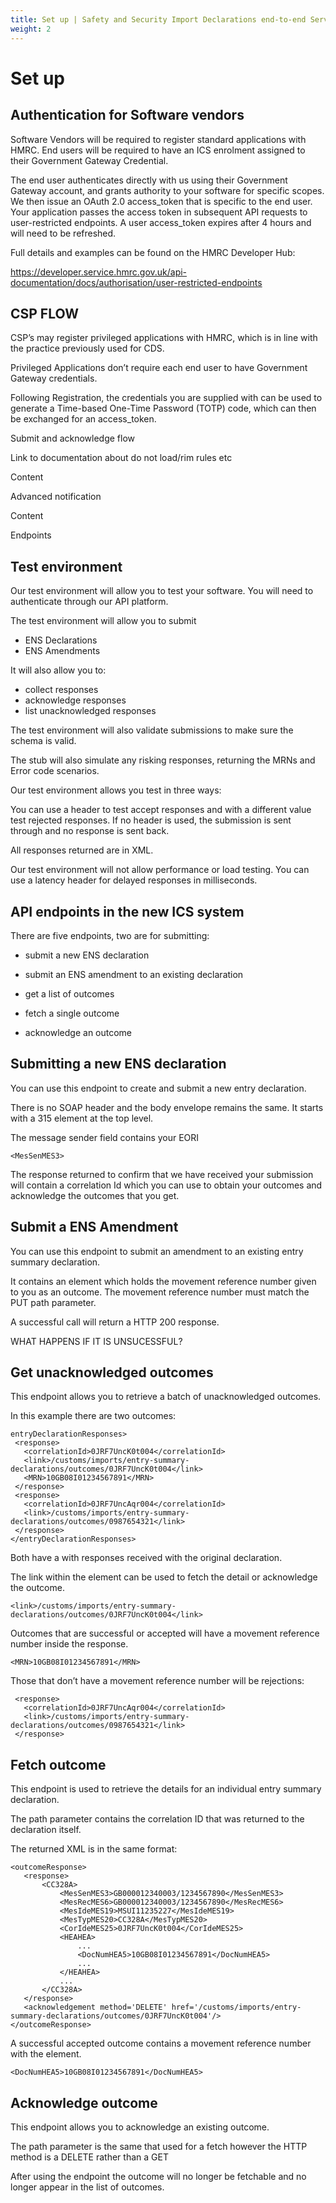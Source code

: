 ```yaml
---
title: Set up | Safety and Security Import Declarations end-to-end Service Guide
weight: 2
---
```


# Set up

## Authentication for Software vendors

Software Vendors will be required to register standard applications with HMRC.  End users will be required to have an ICS enrolment assigned to their Government Gateway Credential.

The end user authenticates directly with us using their Government Gateway account, and grants authority to your software for specific scopes.
We then issue an OAuth 2.0 access_token that is specific to the end user. Your application passes the access token in subsequent API requests to user-restricted endpoints.
A user access_token expires after 4 hours and will need to be refreshed.

Full details and examples can be found on the HMRC Developer Hub:

https://developer.service.hmrc.gov.uk/api-documentation/docs/authorisation/user-restricted-endpoints

## CSP FLOW

CSP’s may register privileged applications with HMRC, which is in line with the practice previously used for CDS.

Privileged Applications don’t require each end user to have Government Gateway credentials.

Following Registration, the credentials you are supplied with can be used to generate a Time-based One-Time Password (TOTP) code, which can then be exchanged for an access_token.

Submit and acknowledge flow

Link to documentation about do not load/rim rules etc

Content

Advanced notification

Content


Endpoints 


## Test environment

Our test environment will allow you to test your software.  You will need to authenticate through our API platform.

The test environment will allow you to submit

* ENS Declarations
* ENS Amendments

It will also allow you to:

* collect responses
* acknowledge responses
* list unacknowledged responses

The test environment will also validate submissions to make sure the schema is valid.

The stub will also simulate any risking responses, returning the MRNs and Error code scenarios.

Our test environment allows you test in three ways:

You can use a header to test accept responses and with a different value test rejected responses.  If no header is used, the submission is sent through and no response is sent back.

All responses returned are in XML.

Our test environment will not allow performance or load testing.  You can use a latency header for delayed responses in milliseconds.


## API endpoints in the new ICS system

There are five endpoints, two are for submitting:

* submit a new ENS declaration
* submit an ENS amendment to an existing declaration
* get a list of outcomes

* fetch a single outcome
* acknowledge an outcome



## Submitting a new ENS declaration

You can use this endpoint to create and submit a new entry declaration.

There is no SOAP header and the body envelope remains the same.  It starts with a 315 element at the top level.

The message sender field contains your EORI
```
<MesSenMES3>
```
The response returned to confirm that we have received your submission will contain a correlation Id which you can use to obtain your outcomes and acknowledge the outcomes that you get.



## Submit a ENS Amendment

You can use this endpoint to submit an amendment to an existing entry summary declaration.

It contains an element <docNumHEA5> which holds the movement reference number given to you as an outcome.  The movement reference number must match the PUT path parameter.

A successful call will return a HTTP 200 response.

WHAT HAPPENS IF IT IS UNSUCESSFUL?  


## Get unacknowledged outcomes

This endpoint allows you to retrieve a batch of unacknowledged outcomes.  

In this example there are two outcomes:  
```
entryDeclarationResponses>
 <response>
   <correlationId>0JRF7UncK0t004</correlationId>
   <link>/customs/imports/entry-summary-declarations/outcomes/0JRF7UncK0t004</link>
   <MRN>10GB08I01234567891</MRN>
 </response>
 <response>
   <correlationId>0JRF7UncAqr004</correlationId>
   <link>/customs/imports/entry-summary-declarations/outcomes/0987654321</link>
 </response>
</entryDeclarationResponses>
```

Both have a <correlationId> with responses received with the original declaration.

The link within the <link> element can be used to fetch the detail or acknowledge the outcome.
```
<link>/customs/imports/entry-summary-declarations/outcomes/0JRF7UncK0t004</link>
```
Outcomes that are successful or accepted will have a movement reference number inside the response.
```
<MRN>10GB08I01234567891</MRN>
```
Those that don’t have a movement reference number will be rejections:
```
 <response>
   <correlationId>0JRF7UncAqr004</correlationId>
   <link>/customs/imports/entry-summary-declarations/outcomes/0987654321</link>
 </response>
```



## Fetch outcome

This endpoint is used to retrieve the details for an individual entry summary declaration.

The path parameter contains the correlation ID that was returned to the declaration itself.

The returned XML is in the same format:
```
<outcomeResponse>
   <response>
       <CC328A>
           <MesSenMES3>GB000012340003/1234567890</MesSenMES3>
           <MesRecMES6>GB000012340003/1234567890</MesRecMES6>
           <MesIdeMES19>MSUI11235227</MesIdeMES19>
           <MesTypMES20>CC328A</MesTypMES20>
           <CorIdeMES25>0JRF7UncK0t004</CorIdeMES25>
           <HEAHEA>
               ...
               <DocNumHEA5>10GB08I01234567891</DocNumHEA5>
               ...
           </HEAHEA>
           ...
       </CC328A>
   </response>
   <acknowledgement method='DELETE' href='/customs/imports/entry-summary-declarations/outcomes/0JRF7UncK0t004'/>
</outcomeResponse>
```
A successful accepted outcome contains a movement reference number with the <DocNumHEA5> element.
```
<DocNumHEA5>10GB08I01234567891</DocNumHEA5>
```

## Acknowledge outcome

This endpoint allows you to acknowledge an existing outcome.  

The path parameter is the same that used for a fetch however the HTTP method is a DELETE rather than a GET

After using the endpoint the outcome will no longer be fetchable and no longer appear in the list of outcomes.
